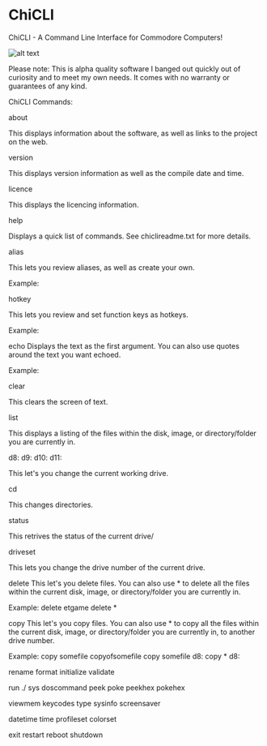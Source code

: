 # ChiCLI
ChiCLI - A Command Line Interface for Commodore Computers!

![alt text](https://raw.githubusercontent.com/chironb/ChiCLI/main/ChiCLI_Screenshot.png?raw=true)





Please note: This is alpha quality software I banged out quickly out of curiosity and to meet my own needs. It comes with no warranty or guarantees of any kind. 

ChiCLI Commands:

about

This displays information about the software, as well as links to the project on the web. 

version

This displays version information as well as the compile date and time.

licence 

This displays the licencing information. 

help

Displays a quick list of commands. See chiclireadme.txt for more details.

alias

This lets you review aliases, as well as create your own.

Example:

hotkey

This lets you review and set function keys as hotkeys. 

Example: 

 echo
Displays the text as the first argument. You can also use quotes around the text you want echoed. 

Example:

 clear

This clears the screen of text. 

 list

This displays a listing of the files within the disk, image, or directory/folder you are currently in.

 d8: d9: d10: d11:

This let's you change the current working drive. 

 cd

This changes directories.

 status

This retrives the status of the current drive/

 driveset

This lets you change the drive number of the current drive.

 delete
This let's you delete files. You can also use * to delete all the files within the current disk, image, or directory/folder you are currently in.

Example: 
delete etgame
delete *

 copy
This let's you copy files. You can also use * to copy all the files within the current disk, image, or directory/folder you are currently in, to another drive number. 

Example:
copy somefile copyofsomefile
copy somefile d8:
copy * d8:

 rename
 format
 initialize
 validate

 run ./
 sys
 doscommand
 peek
 poke
 peekhex
 pokehex

 viewmem
 keycodes
 type
 sysinfo
 screensaver

 datetime
 time
 profileset
 colorset

 exit
 restart
 reboot
 shutdown


